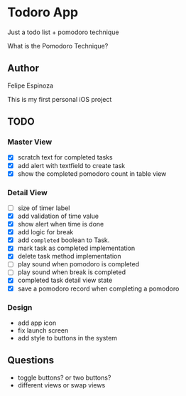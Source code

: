 #  Todoro App

Just a todo list + pomodoro technique

What is the Pomodoro Technique?

## Author

Felipe Espinoza

This is my first personal iOS project

## TODO

### Master View

- [x] scratch text for completed tasks
- [x] add alert with textfield to create task
- [x] show the completed pomodoro count in table view

### Detail View

- [ ] size of timer label
- [x] add validation of time value
- [x] show alert when time is done
- [x] add logic for break
- [x] add `completed` boolean to Task.
- [x] mark task as completed implementation
- [x] delete task method implementation
- [ ] play sound when pomodoro is completed
- [ ] play sound when break is completed
- [x] completed task detail view state
- [x] save a pomodoro record when completing a pomodoro

### Design

- add app icon
- fix launch screen
- add style to buttons in the system

## Questions

- toggle buttons? or two buttons?
- different views or swap views
